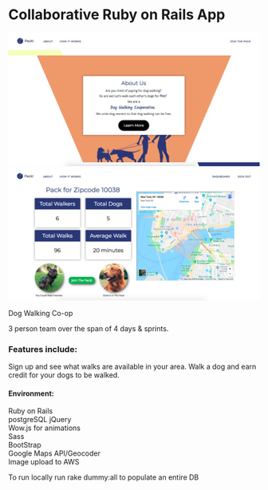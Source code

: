 
# Collaborative Ruby on Rails App
![alt text](https://github.com/mckiernantim/PackApp/blob/master/pack_app.png)
![alt text](https://github.com/mckiernantim/PackApp/blob/master/user_pack.png)	

Dog Walking Co-op

3 person team over the span of 4 days & sprints.

### Features include:    
Sign up and see what walks are available in your area. Walk a dog and earn credit for your dogs to be walked.

#### Environment:  
Ruby on Rails  
postgreSQL
jQuery  
Wow.js for animations  
Sass  
BootStrap   
Google Maps API/Geocoder    
Image upload to AWS


To run locally run rake dummy:all to populate an entire DB
